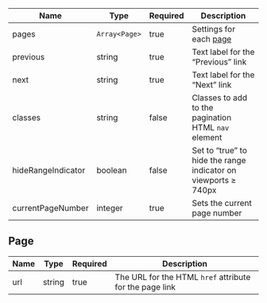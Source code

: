| Name               | Type          | Required | Description                                                        |
| ------------------ | ------------- | -------- | ------------------------------------------------------------------ |
| pages              | `Array<Page>` | true     | Settings for each [page](#page)                                    |
| previous           | string        | true     | Text label for the “Previous” link                                 |
| next               | string        | true     | Text label for the “Next” link                                     |
| classes            | string        | false    | Classes to add to the pagination HTML `nav` element                |
| hideRangeIndicator | boolean       | false    | Set to “true” to hide the range indicator on viewports &geq; 740px |
| currentPageNumber  | integer       | true     | Sets the current page number                                       |

## Page

| Name | Type   | Required | Description                                             |
| ---- | ------ | -------- | ------------------------------------------------------- |
| url  | string | true     | The URL for the HTML `href` attribute for the page link |
